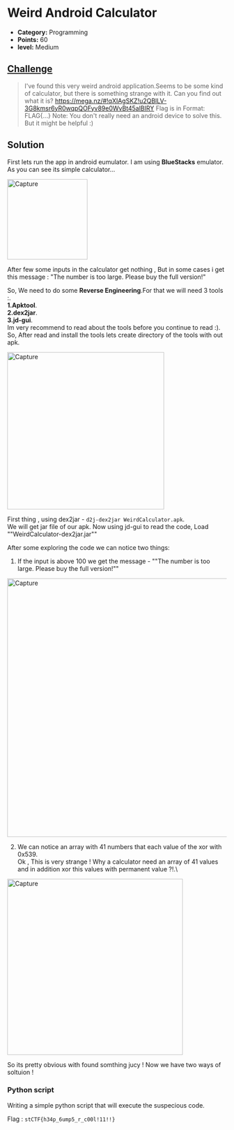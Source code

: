 
# Weird Android Calculator

* **Category:** Programming 
* **Points:** 60
* **level:** Medium


## [Challenge](https://ctflearn.com/challenge/290)

> I've found this very weird android application.Seems to be some kind of calculator, but there is something strange with it. Can you find out what it is?
> https://mega.nz/#!qXIAgSKZ!u2QBlLV-3G8kmsr6yR0wqpQOFyv89e0WvBt45alBIRY
> Flag is in Format: FLAG{...}
> Note: You don't really need an android device to solve this. But it might be helpful :)

## Solution
First lets run the app in android eumulator. I am using  **BlueStacks** emulator.\
As you can see its simple calculator...

<img width="184" alt="Capture" src="https://user-images.githubusercontent.com/57364083/69641316-a8a12e00-1068-11ea-8daa-02a9944d019e.PNG">

After few some inputs in the calculator get nothing , But in some cases i get this message : "The number is too large. Please buy the full version!"

So, We need to do some **Reverse Engineering**.For that we will need 3 tools :.\
**1.Apktool**.\
**2.dex2jar**.\
**3.jd-gui**.\
Im very recommend to read about the tools before you continue to read :).\
So, After read and install the tools lets create directory of the tools with out apk.

<img width="360" alt="Capture" src="https://user-images.githubusercontent.com/57364083/69642124-f702fc80-1069-11ea-9c9f-09dd7f9a29d7.PNG">

First thing , using dex2jar - ```d2j-dex2jar WeirdCalculator.apk```.\
We will get jar file of our apk.
Now using jd-gui to read the code, Load ""WeirdCalculator-dex2jar.jar""

After some exploring the code we can notice two things:
1. If the input is above 100 we get the message - ""The number is too large. Please buy the full version!""

<img width="592" alt="Capture" src="https://user-images.githubusercontent.com/57364083/69642835-0afb2e00-106b-11ea-9c1c-37c0af63b371.PNG">

2. We can notice an array with 41 numbers that each value of the xor with 0x539.\
Ok , This is very strange ! Why a calculator need an array of 41 values and in addition xor this values with permanent value ?!.\

<img width="403" alt="Capture" src="https://user-images.githubusercontent.com/57364083/69643062-6b8a6b00-106b-11ea-89ac-2a3b233c4a5e.PNG">

So its pretty obvious with found somthing jucy ! Now we have two ways of soltuion ! 

### Python script
Writing a simple python script that will execute the suspecious code.








Flag : ```stCTF{h34p_6ump5_r_c00l!11!!}```

